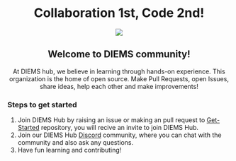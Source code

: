 <div align="center">
    <h1>Collaboration 1st, Code 2nd!</h1>  
    <img src="https://firebasestorage.googleapis.com/v0/b/diems-hub.appspot.com/o/diemslogo.png?alt=media&token=8972690c-09c6-4ef1-a462-f26753bb1daf"/>

## Welcome to DIEMS community!

At DIEMS hub, we believe in learning through hands-on experience. This organization is the home of open source. Make Pull Requests, open Issues, share ideas, help each other and make improvements!

</div>


### Steps to get started

1. Join DIEMS Hub by raising an issue or making an pull request to [Get-Started](https://github.com/DIEMS-HUB/Get-Started) repository, you will recive an invite to join DIEMS Hub.
2. Join our DIEMS Hub [Discord](https://discord.gg/k9zdeQXc) community, where you can chat with the community and also ask any questions.
3. Have fun learning and contributing!